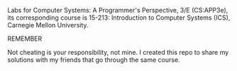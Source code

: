 Labs for Computer Systems: A Programmer's Perspective, 3/E (CS:APP3e), its corresponding course is 15-213: Introduction to Computer Systems (ICS), Carnegie Mellon University.

REMEMBER

Not cheating is your responsibility, not mine.
I created this repo to share my solutions with my friends that go through the same course.
